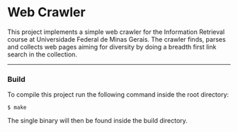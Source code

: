 # Web Crawler

This project implements a simple web crawler for the Information Retrieval course at Universidade Federal de Minas Gerais.
The crawler finds, parses and collects web pages aiming for diversity by doing a breadth first link search in the collection.

---

### Build

To compile this project run the following command inside the root directory:

```
$ make
```

The single binary will then be found inside the build directory.
